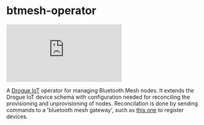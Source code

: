 # btmesh-operator

[![Matrix](https://img.shields.io/matrix/drogue-iot:matrix.org)](https://matrix.to/#/#drogue-iot:matrix.org)

A [Drogue IoT](https://www.drogue.io) operator for managing Bluetooth Mesh nodes. It extends the Drogue IoT device schema with configuration needed for reconciling the provisioning and unprovisioning of nodes. Reconcilation is done by sending commands to a 'bluetooth mesh gateway', such as [this one](https://github.com/Eclipse-IoT/eclipsecon-2022-hackathon/tree/main/gateway) to register devices.
